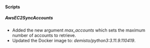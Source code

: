 
#### Scripts

##### AwsEC2SyncAccounts

- Added the new argument *max_accounts* which sets the maximum number of accounts to retrieve.
- Updated the Docker image to: *demisto/python3:3.11.9.110419*.
